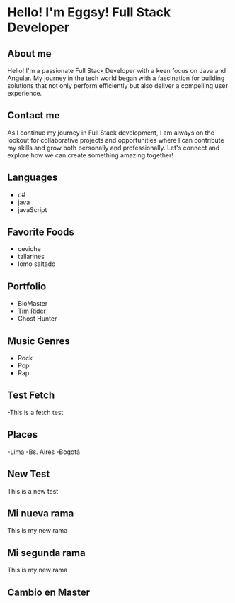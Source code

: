 # Hello! I'm Eggsy! Full Stack Developer

## About me
Hello! I'm a passionate Full Stack Developer with a keen focus on Java and Angular. My journey in the tech world began with a fascination for building solutions that not only perform efficiently but also deliver a compelling user experience.

## Contact me
As I continue my journey in Full Stack development, I am always on the lookout for collaborative projects and opportunities where I can contribute my skills and grow both personally and professionally. Let's connect and explore how we can create something amazing together!

## Languages
- c#
- java
- javaScript

## Favorite Foods
- ceviche
- tallarines
- lomo saltado

## Portfolio
- BioMaster
- Tim Rider
- Ghost Hunter

## Music Genres
- Rock
- Pop
- Rap

## Test Fetch
-This is a fetch test

## Places
-Lima
-Bs. Aires
-Bogotá

## New Test
This is a new test

## Mi nueva rama
This is my new rama

## Mi segunda rama
This is my new rama

## Cambio en Master


